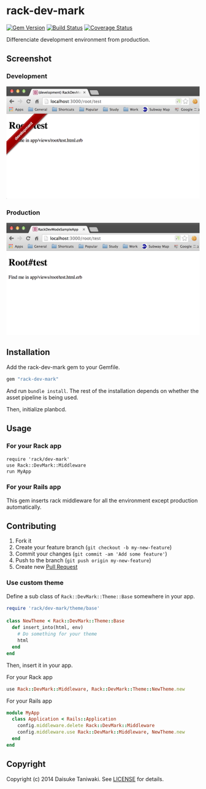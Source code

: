 # rack-dev-mark

[![Gem Version](https://badge.fury.io/rb/rack-dev-mark.png)](https://rubygems.org/gems/rack-dev-mark) [![Build Status](https://secure.travis-ci.org/dtaniwaki/rack-dev-mark.png?branch=master)](http://travis-ci.org/dtaniwaki/rack-dev-mark) [![Coverage Status](https://coveralls.io/repos/dtaniwaki/rack-dev-mark/badge.png?branch=master)](https://coveralls.io/r/dtaniwaki/rack-dev-mark?branch=master)

Differenciate development environment from production.

## Screenshot

### Development

![screenshot development](screenshot-development.png)

### Production

![screenshot production](screenshot-production.png)

## Installation

Add the rack-dev-mark gem to your Gemfile.

```ruby
gem "rack-dev-mark"
```

And run `bundle install`. The rest of the installation depends on
whether the asset pipeline is being used.

Then, initialize planbcd.

## Usage

### For your Rack app

```ruby:config.ru
require 'rack/dev-mark'
use Rack::DevMark::Middleware
run MyApp
```

### For your Rails app

This gem inserts rack middleware for all the environment except production automatically.

## Contributing

1. Fork it
2. Create your feature branch (`git checkout -b my-new-feature`)
3. Commit your changes (`git commit -am 'Add some feature'`)
4. Push to the branch (`git push origin my-new-feature`)
5. Create new [Pull Request](../../pull/new/master)

### Use custom theme

Define a sub class of `Rack::DevMark::Theme::Base` somewhere in your app.

```ruby
require 'rack/dev-mark/theme/base'

class NewTheme < Rack::DevMark::Theme::Base
  def insert_into(html, env)
    # Do something for your theme
    html
  end
end
```

Then, insert it in your app.

For your Rack app

```ruby
use Rack::DevMark::Middleware, Rack::DevMark::Theme::NewTheme.new
```

For your Rails app

```ruby:config/application.rb
module MyApp
  class Application < Rails::Application
    config.middleware.delete Rack::DevMark::Middleware
    config.middleware.use Rack::DevMark::Middleware, NewTheme.new
  end
end
```

## Copyright

Copyright (c) 2014 Daisuke Taniwaki. See [LICENSE](LICENSE) for details.
